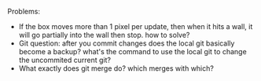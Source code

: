 Problems:
 - If the box moves more than 1 pixel per update, then when it hits a wall, it will go partially into the wall then stop. how to solve?
 - Git question: after you commit changes does the local git basically become a backup? what's the command to use the local git to change the uncommited current git?
 - What exactly does git merge do? which merges with which?